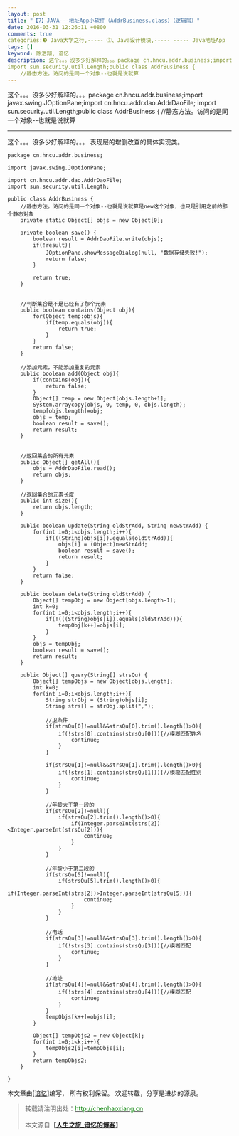 ```yaml
---
layout: post
title: "【7】JAVA---地址App小软件（AddrBusiness.class）（逻辑层）"
date: 2016-03-31 12:26:11 +0800
comments: true
categories:❷ Java大学之行,----- ②、Java设计模块,----- ----- Java地址App
tags: []
keyword: 陈浩翔, 谙忆
description: 这个。。。没多少好解释的。。。package cn.hncu.addr.business;import javax.swing.JOptionPane;import cn.hncu.addr.dao.AddrDaoFile;
import sun.security.util.Length;public class AddrBusiness {
    //静态方法。访问的是同一个对象--也就是说就算 
---
```



这个。。。没多少好解释的。。。package cn.hncu.addr.business;import javax.swing.JOptionPane;import cn.hncu.addr.dao.AddrDaoFile;
import sun.security.util.Length;public class AddrBusiness {
    //静态方法。访问的是同一个对象--也就是说就算
<!-- more -->
----------

这个。。。没多少好解释的。。。
表现层的增删改查的具体实现类。
```
package cn.hncu.addr.business;

import javax.swing.JOptionPane;

import cn.hncu.addr.dao.AddrDaoFile;
import sun.security.util.Length;

public class AddrBusiness {
	//静态方法。访问的是同一个对象--也就是说就算是new这个对象，也只是引用之前的那个静态对象
	private static Object[] objs = new Object[0];
	
	private boolean save() {
		boolean result = AddrDaoFile.write(objs);
		if(!result){
			JOptionPane.showMessageDialog(null, "数据存储失败!");
			return false;
		}
		
		return true;
	}

	
	//判断集合是不是已经有了那个元素
	public boolean contains(Object obj){
		for(Object temp:objs){
			if(temp.equals(obj)){
				return true;
			}
		}
		return false;
	}
	
	//添加元素，不能添加重复的元素
	public boolean add(Object obj){
		if(contains(obj)){
			return false;
		}
		Object[] temp = new Object[objs.length+1];
		System.arraycopy(objs, 0, temp, 0, objs.length);
		temp[objs.length]=obj;
		objs = temp;
		boolean result = save();
		return result;
	}
	
	
	//返回集合的所有元素
	public Object[] getAll(){
		objs = AddrDaoFile.read();
		return objs;
	}
	
	//返回集合的元素长度
	public int size(){
		return objs.length;
	}

	public boolean update(String oldStrAdd, String newStrAdd) {
		for(int i=0;i<objs.length;i++){
			if(((String)objs[i]).equals(oldStrAdd)){
				objs[i] = (Object)newStrAdd;
				boolean result = save();
				return result;
			}
		}
		return false;
	}

	public boolean delete(String oldStrAdd) {
		Object[] tempObj = new Object[objs.length-1];
		int k=0;
		for(int i=0;i<objs.length;i++){
			if(!(((String)objs[i]).equals(oldStrAdd))){
				tempObj[k++]=objs[i];
			}
		}
		objs = tempObj;
		boolean result = save();
		return result;
	}

	public Object[] query(String[] strsQu) {
		Object[] tempObjs = new Object[objs.length];
		int k=0;
		for(int i=0;i<objs.length;i++){
			String strObj = (String)objs[i];
			String strs[] = strObj.split(",");
			
			//卫条件
			if(strsQu[0]!=null&&strsQu[0].trim().length()>0){
				if(!strs[0].contains(strsQu[0])){//模糊匹配姓名
					continue;
				}
			}
			
			if(strsQu[1]!=null&&strsQu[1].trim().length()>0){
				if(!strs[1].contains(strsQu[1])){//模糊匹配性别
					continue;
				}
			}
			
			//年龄大于第一段的
			if(strsQu[2]!=null){
				if(strsQu[2].trim().length()>0){
					if(Integer.parseInt(strs[2])<Integer.parseInt(strsQu[2])){
						continue;
					}
				}
			}
			
			//年龄小于第二段的
			if(strsQu[5]!=null){
				if(strsQu[5].trim().length()>0){
					if(Integer.parseInt(strs[2])>Integer.parseInt(strsQu[5])){
						continue;
					}
				}
			}
			
			//电话
			if(strsQu[3]!=null&&strsQu[3].trim().length()>0){
				if(!strs[3].contains(strsQu[3])){//模糊匹配
					continue;
				}
			}
			
			//地址
			if(strsQu[4]!=null&&strsQu[4].trim().length()>0){
				if(!strs[4].contains(strsQu[4])){//模糊匹配
					continue;
				}
			}
			tempObjs[k++]=objs[i];
		}
		
		Object[] tempObjs2 = new Object[k];
		for(int i=0;i<k;i++){
			tempObjs2[i]=tempObjs[i];
		}
		return tempObjs2;
	}
	
}

```

本文章由<a href="http://chenhaoxiang.cn/">[谙忆]</a>编写， 所有权利保留。 
欢迎转载，分享是进步的源泉。
<blockquote cite='陈浩翔'>
<p background-color='#D3D3D3'>转载请注明出处：<a href='http://chenhaoxiang.cn'><font color="green">http://chenhaoxiang.cn</font></a><br><br>
本文源自<strong>【<a href='http://chenhaoxiang.cn' target='_blank'>人生之旅_谙忆的博客</a>】</strong></p>
</blockquote>
